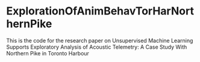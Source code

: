 # ExplorationOfAnimBehavTorHarNorthernPike
This is the code for the research paper on Unsupervised Machine Learning Supports Exploratory Analysis of Acoustic Telemetry: A Case Study With Northern Pike in Toronto Harbour
